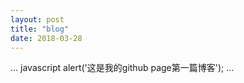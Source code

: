 ```yaml
---
layout: post
title: "blog"
date: 2018-03-28
---
```

... javascript
    alert('这是我的github page第一篇博客');
...
